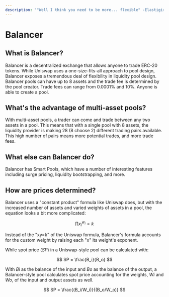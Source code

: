 ```yaml
---
description: '"Well I think you need to be more... flexible" -Elastigirl'
---
```


# Balancer

## What is Balancer?

Balancer is a decentralized exchange that allows anyone to trade ERC-20 tokens. While Uniswap uses a one-size-fits-all approach to pool design, Balancer exposes a tremendous deal of flexibility in liquidity pool design. Balancer pools can have up to 8 assets and the trade fee is determined by the pool creator. Trade fees can range from 0.0001% and 10%. Anyone is able to create a pool. 

## What's the advantage of multi-asset pools?

With multi-asset pools, a trader can come and trade between any two assets in a pool. This means that with a single pool with 8 assets, the liquidity provider is making 28 \(8 choose 2\) different trading pairs available. This high number of pairs means more potential trades, and more trade fees. 

## What else can Balancer do?

Balancer has Smart Pools, which have a number of interesting features including surge pricing, liquidity bootstrapping, and more. 

## How are prices determined?

Balancer uses a "constant product" formula like Uniswap does, but with the increased number of assets and varied weights of assets in a pool, the equation looks a bit more complicated:

$$
\prod{{x_i}^{w_i}}=k
$$

 Instead of the "xy=k" of the Uniswap formula, Balancer's formula accounts for the custom weight by raising each "x" its weight's exponent. 

While spot price \(_SP_\) in a Uniswap-style pool can be calculated with:

$$
SP = \frac{B_i}{B_o}
$$

With _Bi_ as the balance of the input and _Bo_ as the balance of the output, a Balancer-style pool calculates spot price accounting for the weights, _Wi_ and _Wo_, of the input and output assets as well.

$$
SP = \frac{(B_i/W_i)}{(B_o/W_o)}
$$



